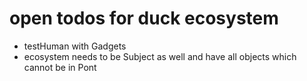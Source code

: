 # open todos for duck ecosystem

- testHuman with Gadgets
- ecosystem needs to be Subject as well and have all objects which cannot be in Pont

